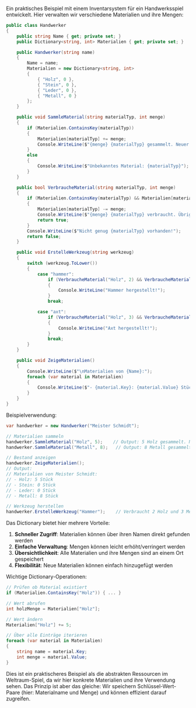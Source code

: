 Ein praktisches Beispiel mit einem Inventarsystem für ein Handwerksspiel entwickelt. Hier verwalten wir verschiedene Materialien und ihre Mengen:

```csharp
public class Handwerker
{
    public string Name { get; private set; }
    public Dictionary<string, int> Materialien { get; private set; }

    public Handwerker(string name)
    {
        Name = name;
        Materialien = new Dictionary<string, int>
        {
            { "Holz", 0 },
            { "Stein", 0 },
            { "Leder", 0 },
            { "Metall", 0 }
        };
    }

    public void SammleMaterial(string materialTyp, int menge)
    {
        if (Materialien.ContainsKey(materialTyp))
        {
            Materialien[materialTyp] += menge;
            Console.WriteLine($"{menge} {materialTyp} gesammelt. Neuer Bestand: {Materialien[materialTyp]}");
        }
        else
        {
            Console.WriteLine($"Unbekanntes Material: {materialTyp}");
        }
    }

    public bool VerbraucheMaterial(string materialTyp, int menge)
    {
        if (Materialien.ContainsKey(materialTyp) && Materialien[materialTyp] >= menge)
        {
            Materialien[materialTyp] -= menge;
            Console.WriteLine($"{menge} {materialTyp} verbraucht. Übrig: {Materialien[materialTyp]}");
            return true;
        }
        Console.WriteLine($"Nicht genug {materialTyp} vorhanden!");
        return false;
    }

    public void ErstelleWerkzeug(string werkzeug)
    {
        switch (werkzeug.ToLower())
        {
            case "hammer":
                if (VerbraucheMaterial("Holz", 2) && VerbraucheMaterial("Metall", 3))
                {
                    Console.WriteLine("Hammer hergestellt!");
                }
                break;

            case "axt":
                if (VerbraucheMaterial("Holz", 3) && VerbraucheMaterial("Metall", 4))
                {
                    Console.WriteLine("Axt hergestellt!");
                }
                break;
        }
    }

    public void ZeigeMaterialien()
    {
        Console.WriteLine($"\nMaterialien von {Name}:");
        foreach (var material in Materialien)
        {
            Console.WriteLine($"- {material.Key}: {material.Value} Stück");
        }
    }
}
```

Beispielverwendung:
```csharp
var handwerker = new Handwerker("Meister Schmidt");

// Materialien sammeln
handwerker.SammleMaterial("Holz", 5);    // Output: 5 Holz gesammelt. Neuer Bestand: 5
handwerker.SammleMaterial("Metall", 8);   // Output: 8 Metall gesammelt. Neuer Bestand: 8

// Bestand anzeigen
handwerker.ZeigeMaterialien();
// Output:
// Materialien von Meister Schmidt:
// - Holz: 5 Stück
// - Stein: 0 Stück
// - Leder: 0 Stück
// - Metall: 8 Stück

// Werkzeug herstellen
handwerker.ErstelleWerkzeug("Hammer");    // Verbraucht 2 Holz und 3 Metall
```

Das Dictionary bietet hier mehrere Vorteile:
1. **Schneller Zugriff**: Materialien können über ihren Namen direkt gefunden werden
2. **Einfache Verwaltung**: Mengen können leicht erhöht/verringert werden
3. **Übersichtlichkeit**: Alle Materialien und ihre Mengen sind an einem Ort gespeichert
4. **Flexibilität**: Neue Materialien können einfach hinzugefügt werden

Wichtige Dictionary-Operationen:
```csharp
// Prüfen ob Material existiert
if (Materialien.ContainsKey("Holz")) { ... }

// Wert abrufen
int holzMenge = Materialien["Holz"];

// Wert ändern
Materialien["Holz"] += 5;

// Über alle Einträge iterieren
foreach (var material in Materialien)
{
    string name = material.Key;
    int menge = material.Value;
}
```

Dies ist ein praktischeres Beispiel als die abstrakten Ressourcen im Weltraum-Spiel, da wir hier konkrete Materialien und ihre Verwendung sehen. Das Prinzip ist aber das gleiche: Wir speichern Schlüssel-Wert-Paare (hier: Materialname und Menge) und können effizient darauf zugreifen.
